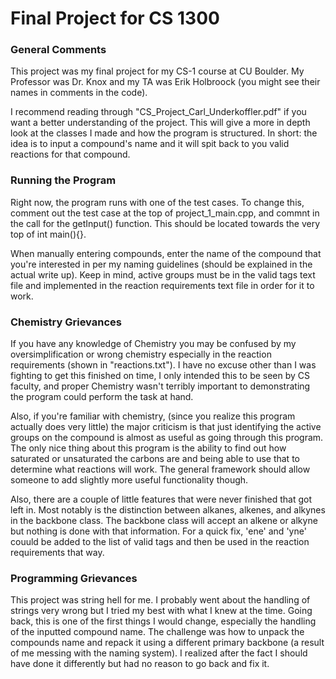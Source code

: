 # Final Project for CS 1300


### General Comments
This project was my final project for my CS-1 course at CU Boulder.
My Professor was Dr. Knox and my TA was Erik Holbroock (you might see their names in comments in the code).

I recommend reading through "CS_Project_Carl_Underkoffler.pdf" if you want a better understanding of the project. This will give a more in depth look at the classes I made and how the program is structured. In short: the idea is to input a compound's name and it will spit back to you valid reactions for that compound.

### Running the Program
Right now, the program runs with one of the test cases. To change this, comment out the test case at the top of project_1_main.cpp, and commnt in the call for the getInput() function. This should be located towards the very top of int main(){}.

When manually entering compounds, enter the name of the compound that you're interested in per my naming guidelines (should be explained in the actual write up). Keep in mind, active groups must be in the valid tags text file and implemented in the reaction requirements text file in order for it to work.

### Chemistry Grievances
If you have any knowledge of Chemistry you may be confused by my oversimplification or wrong chemistry especially in the reaction requirements (shown in "reactions.txt"). I have no excuse other than I was fighting to get this finished on time, I only intended this to be seen by CS faculty, and proper Chemistry wasn't terribly important to demonstrating the program could perform the task at hand.

Also, if you're familiar with chemistry, (since you realize this program actually does very little) the major criticism is that just identifying the active groups on the compound is almost as useful as going through this program. The only nice thing about this program is the ability to find out how saturated or unsaturated the carbons are and being able to use that to determine what reactions will work. The general framework should allow someone to add slightly more useful functionality though.

Also, there are a couple of little features that were never finished that got left in. Most notably is the distinction between alkanes, alkenes, and alkynes in the backbone class. The backbone class will accept an alkene or alkyne but nothing is done with that information. For a quick fix, 'ene' and 'yne' couuld be added to the list of valid tags and then be used in the reaction requirements that way.

### Programming Grievances
This project was string hell for me. I probably went about the handling of strings very wrong but I tried my best with what I knew at the time. Going back, this is one of the first things I would change, especially the handling of the inputted compound name. The challenge was how to unpack the compounds name and repack it using a different primary backbone (a result of me messing with the naming system). I realized after the fact I should have done it differently but had no reason to go back and fix it.
